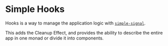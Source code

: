 # Simple Hooks

Hooks is a way to manage the application logic with [`simple-signal`](https://github.com/yukikurage/purescript-simple-signal).

This adds the Cleanup Effect, and provides the ability to describe the entire app in one monad or divide it into components.
